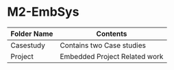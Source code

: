 # M2-EmbSys
|Folder Name|Contents|
|----|-----|
|Casestudy|Contains two Case studies|
|Project| Embedded Project Related work|